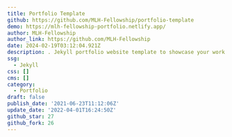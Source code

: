 ```yaml
---
title: Portfolio Template
github: https://github.com/MLH-Fellowship/portfolio-template
demo: https://mlh-fellowship-portfolio.netlify.app/
author: MLH-Fellowship
author_link: https://github.com/MLH-Fellowship
date: 2024-02-19T03:12:04.921Z
description: . Jekyll portfolio website template to showcase your work using GitHub Pages
ssg:
  - Jekyll
css: []
cms: []
category:
  - Portfolio
draft: false
publish_date: '2021-06-23T11:12:06Z'
update_date: '2022-04-01T16:24:50Z'
github_star: 27
github_fork: 26
---
```

